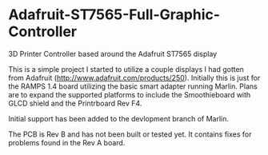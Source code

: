 # Adafruit-ST7565-Full-Graphic-Controller
3D Printer Controller based around the Adafruit ST7565 display

This is a simple project I started to utilize a couple displays I had gotten from 
Adafruit (http://www.adafruit.com/products/250).  Initially this is just for the
RAMPS 1.4 board utilizing the basic smart adapter running Marlin.  Plans are to expand 
the supported platforms to include the Smoothieboard with GLCD shield and the Printrboard 
Rev F4.

Initial support has been added to the devlopment branch of Marlin.

The PCB is Rev B and has not been built or tested yet.  It contains fixes for problems found in the Rev A board.
